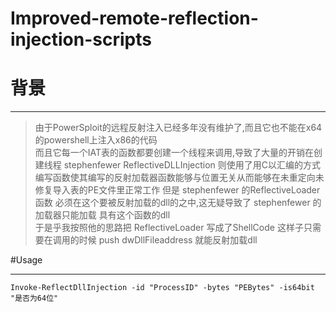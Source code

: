 # Improved-remote-reflection-injection-scripts
# 背景
___
> 由于PowerSploit的远程反射注入已经多年没有维护了,而且它也不能在x64的powershell上注入x86的代码  
> 而且它每一个IAT表的函数都要创建一个线程来调用,导致了大量的开销在创建线程 
> stephenfewer ReflectiveDLLInjection 则使用了用C以汇编的方式编写函数使其编写的反射加载器函数能够与位置无关从而能够在未重定向未修复导入表的PE文件里正常工作
> 但是 stephenfewer 的ReflectiveLoader函数 必须在这个要被反射加载的dll的之中,这无疑导致了 stephenfewer 的加载器只能加载 具有这个函数的dll  
  于是乎我按照他的思路把 ReflectiveLoader 写成了ShellCode 这样子只需要在调用的时候 push dwDllFileaddress 就能反射加载dll    

#Usage
___
`Invoke-ReflectDllInjection -id "ProcessID" -bytes "PEBytes" -is64bit "是否为64位"`  
